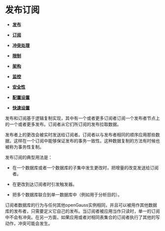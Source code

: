 ﻿# 发布订阅

- **[发布](发布.md)**  

- **[订阅](订阅.md)**  

- **[冲突处理](冲突处理.md)**  

- **[限制](限制.md)**  

- **[架构](架构.md)**  

- **[监控](监控.md)**  

- **[安全性](安全性.md)**  

- **[配置设置](配置设置.md)**  

- **[快速设置](快速设置.md)**  

发布和订阅基于逻辑复制实现，其中有一个或者更多订阅者订阅一个发布者节点上的一个或者更多发布。订阅者从它们所订阅的发布拉取数据。

发布者上的更改会被实时发送给订阅者。订阅者以与发布者相同的顺序应用那些数据，这样在一个订阅中能够保证发布的事务一致性。这种数据复制的方法有时候也被称为事务性复制。

发布订阅的典型用法是：

- 在一个数据库或者一个数据库的子集中发生更改时，把增量的改变发送给订阅者。

- 在更改到达订阅者时引发触发器。

- 把多个数据库联合到单一数据库中（例如用于分析目的）。

订阅者数据库的行为与任何其他openGauss实例相同，并且可以被用作其他数据库的发布者，只需要定义它自己的发布。当订阅者被应用当作只读时，单一的订阅中不会有冲突。在另一方面，如果应用或者对相同表集合的订阅者执行了其他的写动作，冲突可能会发生。